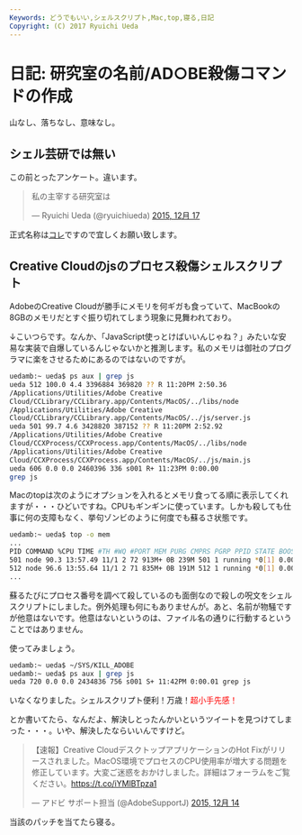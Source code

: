 ```yaml
---
Keywords: どうでもいい,シェルスクリプト,Mac,top,寝る,日記
Copyright: (C) 2017 Ryuichi Ueda
---
```


# 日記: 研究室の名前/AD○BE殺傷コマンドの作成
山なし、落ちなし、意味なし。

<h2>シェル芸研では無い</h2>

この前とったアンケート。違います。

<blockquote class="twitter-tweet" lang="ja"><p lang="ja" dir="ltr">私の主宰する研究室は</p>&mdash; Ryuichi Ueda (@ryuichiueda) <a href="https://twitter.com/ryuichiueda/status/677502473729212416">2015, 12月 17</a></blockquote>
<script async src="//platform.twitter.com/widgets.js" charset="utf-8"></script>

正式名称は<a href="https://lab.ueda.asia/" target="_blank">コレ</a>ですので宜しくお願い致します。

<h2>Creative Cloudのjsのプロセス殺傷シェルスクリプト</h2>

AdobeのCreative Cloudが勝手にメモリを何ギガも食っていて、MacBookの8GBのメモリだとすぐ振り切れてしまう現象に見舞われており。

↓こいつらです。なんか、「JavaScript使っとけばいいんじゃね？」みたいな安易な実装で自爆しているんじゃないかと推測します。私のメモリは御社のプログラマに楽をさせるためにあるのではないのですが。

```bash
uedamb:~ ueda$ ps aux | grep js
ueda 512 100.0 4.4 3396884 369820 ?? R 11:20PM 2:50.36 
/Applications/Utilities/Adobe Creative 
Cloud/CCLibrary/CCLibrary.app/Contents/MacOS/../libs/node 
/Applications/Utilities/Adobe Creative 
Cloud/CCLibrary/CCLibrary.app/Contents/MacOS/../js/server.js
ueda 501 99.7 4.6 3428820 387152 ?? R 11:20PM 2:52.92 
/Applications/Utilities/Adobe Creative 
Cloud/CCXProcess/CCXProcess.app/Contents/MacOS/../libs/node 
/Applications/Utilities/Adobe Creative 
Cloud/CCXProcess/CCXProcess.app/Contents/MacOS/../js/main.js
ueda 606 0.0 0.0 2460396 336 s001 R+ 11:23PM 0:00.00 
grep js
```

Macのtopは次のようにオプションを入れるとメモリ食ってる順に表示してくれますが・・・ひどいですね。CPUもギンギンに使っています。しかも殺しても仕事に何の支障もなく、挙句ゾンビのように何度でも蘇るさ状態です。

```bash
uedamb:~ ueda$ top -o mem
...
PID COMMAND %CPU TIME #TH #WQ #PORT MEM PURG CMPRS PGRP PPID STATE BOOSTS %CPU_ME
501 node 90.3 13:57.49 11/1 2 72 913M+ 0B 239M 501 1 running *0[1] 0.00000
512 node 96.6 13:55.64 11/1 2 71 835M+ 0B 191M 512 1 running *0[1] 0.00000
...
```


蘇るたびにプロセス番号を調べて殺しているのも面倒なので殺しの呪文をシェルスクリプトにしました。例外処理も何にもありませんが。あと、名前が物騒ですが他意はないです。他意はないというのは、ファイル名の通りに行動するということではありません。

<script src="https://gist.github.com/ryuichiueda/d2c18dca992d446204aa.js"></script>


使ってみましょう。

```bash
uedamb:~ ueda$ ~/SYS/KILL_ADOBE 
uedamb:~ ueda$ ps aux | grep js
ueda 720 0.0 0.0 2434836 756 s001 S+ 11:42PM 0:00.01 grep js
```

いなくなりました。シェルスクリプト便利！万歳！<span style="color:red">超小手先感！</span>

とか書いてたら、なんだよ、解決しとったんかいというツイートを見つけてしまった・・・。いや、解決したならいいんですけど。


<blockquote class="twitter-tweet" lang="ja"><p lang="ja" dir="ltr">【速報】Creative CloudデスクトップアプリケーションのHot Fixがリリースされました。MacOS環境でプロセスのCPU使用率が増大する問題を修正しています。大変ご迷惑をおかけしました。詳細はフォーラムをご覧ください。<a href="https://t.co/iYMlBTpza1">https://t.co/iYMlBTpza1</a></p>&mdash; アドビ サポート担当 (@AdobeSupportJ) <a href="https://twitter.com/AdobeSupportJ/status/676210177289269249">2015, 12月 14</a></blockquote>
<script async src="//platform.twitter.com/widgets.js" charset="utf-8"></script>


当該のパッチを当てたら寝る。
